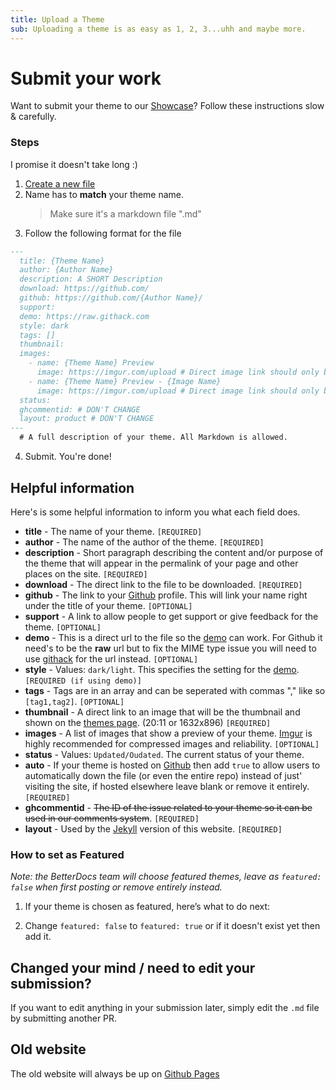 ```yaml
---
title: Upload a Theme
sub: Uploading a theme is as easy as 1, 2, 3...uhh and maybe more.
---
```

# Submit your work
Want to submit your theme to our [Showcase](https://betterdocs.us/themes/)? Follow these instructions slow & carefully.

### Steps
I promise it doesn't take long :)

1. [Create a new file](https://github.com/MrRobotjs/BetterDocs/new/gh-pages/_themes)
2. Name has to **match** your theme name. 
    > Make sure it's a markdown file ".md"
3. Follow the following format for the file
```md
---
  title: {Theme Name}
  author: {Author Name}
  description: A SHORT Description
  download: https://github.com/
  github: https://github.com/{Author Name}/
  support:
  demo: https://raw.githack.com
  style: dark
  tags: []
  thumbnail:
  images:
    - name: {Theme Name} Preview
      image: https://imgur.com/upload # Direct image link should only be used here. Imgur isn't required but if it isn't used then further inspection will happen
    - name: {Theme Name} Preview - {Image Name}
      image: https://imgur.com/upload # Direct image link should only be used here. Imgur isn't required but if it isn't used then further inspection will happen
  status:
  ghcommentid: # DON'T CHANGE
  layout: product # DON'T CHANGE
---
  # A full description of your theme. All Markdown is allowed.
```
  4. Submit. You're done!

## Helpful information
Here's is some helpful information to inform you what each field does.
  - **title** - The name of your theme. `[REQUIRED]`
  - **author** - The name of the author of the theme. `[REQUIRED]`
  - **description** - Short paragraph describing the content and/or purpose of the theme that will appear in the permalink of your page and other places on the site. `[REQUIRED]`
  - **download** - The direct link to the file to be downloaded. `[REQUIRED]`
  - **github** - The link to your [Github](https://github.com/) profile. This will link your name right under the title of your theme. `[OPTIONAL]`
  - **support** - A link to allow people to get support or give feedback for the theme. `[OPTIONAL]`
  - **demo** - This is a direct url to the file so the [demo](https://betterdocs.us/demo/dark.html?theme=INSERT-URL-HERE) can work. For Github it need's to be the **raw** url but to fix the MIME type issue you will need to use [githack](https://raw.githack.com) for the url instead. `[OPTIONAL]`
  - **style** - Values: `dark/light`. This specifies the setting for the [demo](https://betterdocs.us). `[REQUIRED (if using demo)]`
  - **tags** - Tags are in an array and can be seperated with commas "," like so `[tag1,tag2]`. `[OPTIONAL]`
  - **thumbnail** - A direct link to an image that will be the thumbnail and shown on the [themes page](https://betterdocs.us/themes/). (20:11 or 1632x896) `[REQUIRED]`
  - **images** - A list of images that show a preview of your theme. [Imgur](https://imgur.com) is highly recommended for compressed images and reliability. `[OPTIONAL]`
  - **status** - Values: `Updated/Oudated`. The current status of your theme.
  - **auto** - If your theme is hosted on [Github](https://github.com) then add `true` to allow users to automatically down the file (or even the entire repo) instead of just' visiting the site, if hosted elsewhere leave blank or remove it entirely. `[REQUIRED]`
  - **ghcommentid** - ~~The ID of the issue related to your theme so it can be used in our comments system~~. `[REQUIRED]` 
  - **layout** - Used by the [Jekyll](https://api.github.com/repos/MrRobotjs/BetterDocs/) version of this website. `[REQUIRED]` 

### How to set as Featured
*Note: the BetterDocs team will choose featured themes, leave as `featured: false` when first posting or remove entirely instead.*

  1. If your theme is chosen as featured, here’s what to do next:

  2. Change `featured: false` to `featured: true` or if it doesn't exist yet then add it.

## Changed your mind / need to edit your submission?
If you want to edit anything in your submission later, simply edit the `.md` file by submitting another PR.

## Old website
The old website will always be up on [Github Pages](https://mrrobotjs.github.io/BetterDocs/)